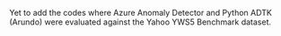 Yet to add the codes where Azure Anomaly Detector and Python ADTK (Arundo) were evaluated against the Yahoo YWS5 Benchmark dataset.